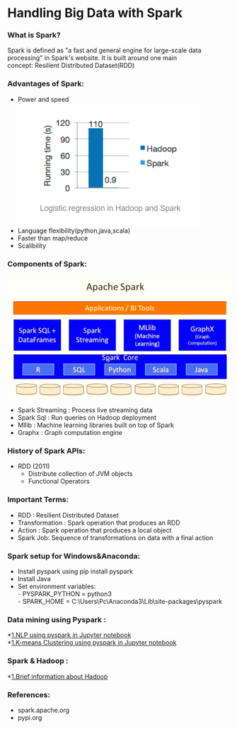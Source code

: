 # Handling Big Data with Spark  
  
### What is Spark?  
  Spark is defined as "a fast and general engine for large-scale data processing" in Spark's website. It is built around one main  
  concept: Resilient Distributed Dataset(RDD)  
    
### Advantages of Spark:  
   - Power and speed  
   ![Running Time Comparison](/image/runningtime.png)  
   - Language flexibility(python,java,scala)  
   - Faster than map/reduce  
   - Scalibility  
     
### Components of Spark:  
  ![Spark Architecture](/image/sparkarcht.png)  
   - Spark Streaming : Process live streaming data    
   - Spark Sql : Run queries on Hadoop deployment    
   - Mllib : Machine learning libraries built on top of Spark  
   - Graphx : Graph computation engine  
  
### History of Spark APIs:  
   - RDD (2011)  
     - Distribute collection of JVM objects  
     - Functional Operators
### Important Terms:  
   - RDD : Resilient Distributed Dataset
   - Transformation : Spark operation that produces an RDD
   - Action : Spark operation that produces a local object
   - Spark Job: Sequence of transformations on data with a final action 
  
### Spark setup for Windows&Anaconda:  
   - Install pyspark using pip install pyspark  
   - Install Java
   - Set environment variables:  
    - PYSPARK_PYTHON = python3  
    - SPARK_HOME = C:\Users\Pc\Anaconda3\Lib\site-packages\pyspark  
   
 ### Data mining using Pyspark :  
 *[1.NLP using pyspark in Jupyter notebook](/NLP_basics.ipynb)  
 *[1.K-means Clustering using pyspark in Jupyter notebook](/Kmeans_clustering.ipynb) 
 ### Spark & Hadoop :  
 *[1.Brief information about Hadoop ](/Brief_Hadoop.md)
 ### References:  
   - spark.apache.org
   - pypi.org